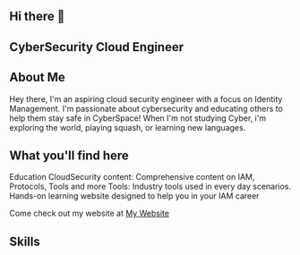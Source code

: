## Hi there 👋

## CyberSecurity Cloud Engineer



## About Me

Hey there, I'm an aspiring cloud security engineer with a focus on Identity Management. I'm passionate about cybersecurity and educating others to help them stay safe in CyberSpace!
When I'm not studying Cyber, i'm exploring the world, playing squash, or learning new languages.

## What you'll find here

Education CloudSecurity content: Comprehensive content on IAM, Protocols, Tools and more
Tools: Industry tools used in every day scenarios. Hands-on learning website designed to help you in your IAM career

Come check out my website at [My Website](www.jamieclamp.com)

## Skills


